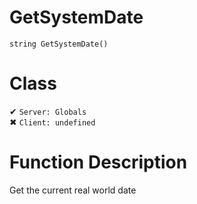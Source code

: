 # GetSystemDate
```
string GetSystemDate()
```
# Class
✔ `Server: Globals`  
✖ `Client: undefined`  

# Function Description
Get the current real world date

